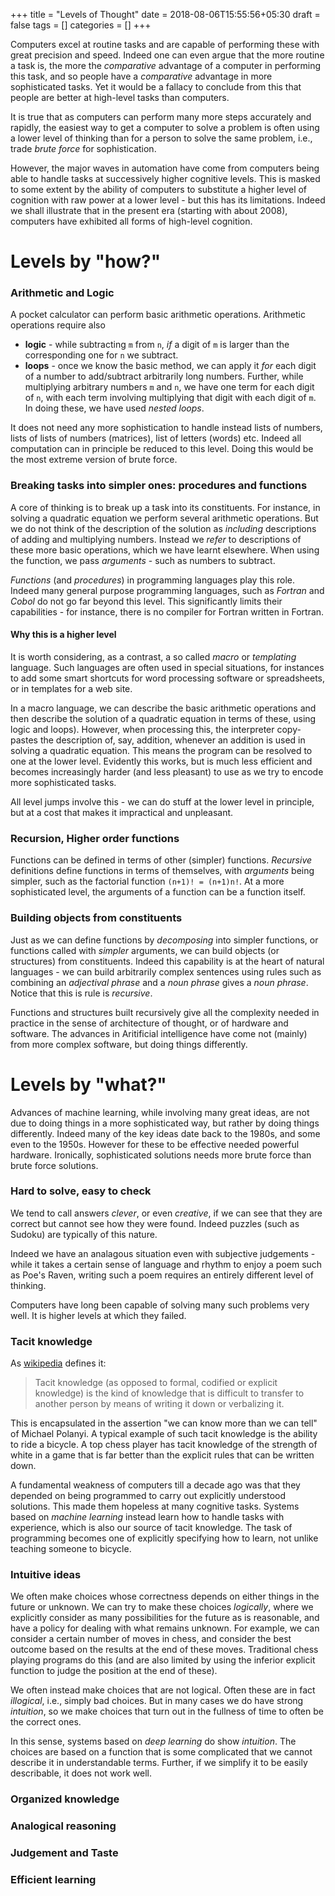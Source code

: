 +++
title = "Levels of Thought"
date = 2018-08-06T15:55:56+05:30
draft = false
tags = []
categories = []
+++

Computers excel at routine tasks and are capable of performing these with great precision and speed. Indeed one can even argue that the more routine a task is, the more the _comparative_ advantage of a computer in performing this task, and so people have a _comparative_ advantage in more sophisticated tasks. Yet it would be a fallacy to conclude from this that people are better at high-level tasks than computers.

It is true that as computers can perform many more steps accurately and rapidly, the easiest way to get a computer to solve a problem is often using a lower level of thinking than for a person to solve the same problem, i.e., trade _brute force_ for sophistication.

However, the major waves in automation have come from computers being able to handle tasks at successively higher cognitive levels. This is masked to some extent by the ability of computers to substitute a higher level of cognition with raw power at a lower level - but this has its limitations. Indeed we shall illustrate that in the present era (starting with about 2008), computers have exhibited all forms of high-level cognition.

# Levels by "how?"

### Arithmetic and Logic

A pocket calculator can perform basic arithmetic operations. Arithmetic operations require also

* __logic__ - while subtracting `m` from `n`, _if_ a digit of `m` is larger than the corresponding one for `n` we subtract.
* __loops__ - once we know the basic method, we can apply it _for_ each digit of a number to add/subtract arbitrarily long numbers. Further, while multiplying arbitrary numbers `m` and `n`, we have one term for each digit of `n`, with each term involving multiplying that digit with each digit of `m`. In doing these, we have used _nested loops_.

It does not need any more sophistication to handle instead lists of numbers, lists of lists of numbers (matrices), list of letters (words) etc. Indeed all computation can in principle be reduced to this level. Doing this would be the most extreme version of brute force.

### Breaking tasks into simpler ones: procedures and functions

A core of thinking is to break up a task into its constituents. For instance, in solving a quadratic equation we perform several arithmetic operations. But we do not think of the description of the solution as _including_ descriptions of adding and multiplying numbers. Instead we _refer_ to descriptions of these more basic operations, which we have learnt elsewhere. When using the function, we pass _arguments_ - such as numbers to subtract.

_Functions_ (and _procedures_) in programming languages play this role. Indeed many general purpose programming languages, such as _Fortran_ and _Cobol_ do not go far beyond this level. This significantly limits their capabilities - for instance, there is no compiler for Fortran written in Fortran.

#### Why this is a higher level

It is worth considering, as a contrast, a so called _macro_ or _templating_ language. Such languages are often used in special situations, for instances to add some smart shortcuts for word processing software or spreadsheets, or in templates for a web site.

In a macro language, we can describe the basic arithmetic operations and then describe the solution of a quadratic equation in terms of these, using logic and loops). However, when processing this, the interpreter copy-pastes the description of, say, addition, whenever an addition is used in solving a quadratic equation. This means the program can be resolved to one at the lower level. Evidently this works, but is much less efficient and becomes increasingly harder (and less pleasant) to use as we try to encode more sophisticated tasks.

All level jumps involve this - we can do stuff at the lower level in principle, but at a cost that makes it impractical and unpleasant.

### Recursion, Higher order functions

Functions can be defined in terms of other (simpler) functions. _Recursive_ definitions define functions in terms of themselves, with _arguments_ being simpler, such as the factorial function `(n+1)! = (n+1)n!`. At a more sophisticated level, the arguments of a function can be a function itself.

### Building objects from constituents

Just as we can define functions by _decomposing_ into simpler functions, or functions called with _simpler_ arguments, we can build objects (or structures) from constituents. Indeed this capability is at the heart of natural languages - we can build arbitrarily complex sentences using rules such as combining an _adjectival phrase_ and a _noun phrase_ gives a _noun phrase_. Notice that this is rule is _recursive_.

Functions and structures built recursively give all the complexity needed in practice in the sense of architecture of thought, or of hardware and software. The advances in Aritificial intelligence have come not (mainly) from more complex software, but doing things differently.

# Levels by "what?"

Advances of machine learning, while involving many great ideas, are not due to doing things in a more sophisticated way, but rather by doing things differently. Indeed many of the key ideas date back to the 1980s, and some even to the 1950s. However for these to be effective needed powerful hardware. Ironically, sophisticated solutions needs more brute force than brute force solutions.

### Hard to solve, easy to check

We tend to call answers _clever_, or even _creative_, if we can see that they are correct but cannot see how they were found. Indeed puzzles (such as Sudoku) are typically of this nature.

Indeed we have an analagous situation even with subjective judgements - while it takes a certain sense of language and rhythm to enjoy a poem such as Poe's Raven, writing such a poem requires an entirely different level of thinking.

Computers have long been capable of solving many such problems very well. It is higher levels at which they failed.

### Tacit knowledge

As [wikipedia](https://en.wikipedia.org/wiki/Tacit_knowledge) defines it:

>Tacit knowledge (as opposed to formal, codified or explicit knowledge) is the kind of knowledge that is difficult to transfer to another person by means of writing
> it down or verbalizing it.

This is encapsulated in the assertion "we can know more than we can tell" of Michael Polanyi. A typical example of such tacit knowledge is the ability to ride a bicycle. A top chess player has tacit knowledge of the strength of white in a game that is far better than the explicit rules that can be written down.

A fundamental weakness of computers till a decade ago was that they depended on being programmed to carry out explicitly understood solutions. This made them hopeless at many cognitive tasks. Systems based on _machine learning_ instead learn how to handle tasks with experience, which is also our source of tacit knowledge. The task of programming becomes one of explicitly specifying how to learn, not unlike teaching someone to bicycle.

### Intuitive ideas

We often make choices whose correctness depends on either things in the future or unknown. We can try to make these choices _logically_, where we explicitly consider as many possibilities for the future as is reasonable, and have a policy for dealing with what remains unknown. For example, we can consider a certain number of moves in chess, and consider the best outcome based on the results at the end of these moves. Traditional chess playing programs do this (and are also limited by using the inferior explicit function to judge the position at the end of these).

We often instead make choices that are not logical. Often these are in fact _illogical_, i.e., simply bad choices. But in many cases we do have strong _intuition_, so we make choices that turn out in the fullness of time to often be the correct ones.

In this sense, systems based on _deep learning_ do show _intuition_. The choices are based on a function that is some complicated that we cannot describe it in understandable terms. Further, if we simplify it to be easily describable, it does not work well.

### Organized knowledge

### Analogical reasoning

### Judgement and Taste

### Efficient learning
